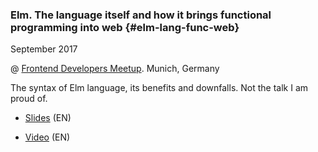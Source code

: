 ### Elm. The language itself and how it brings functional programming into web {#elm-lang-func-web}

September 2017

@ [Frontend Developers Meetup](https://www.meetup.com/de-DE/munich-frontend-developers/events/241139489/). Munich, Germany

The syntax of Elm language, its benefits and downfalls. Not the talk I am proud of.

- [Slides](https://speakerdeck.com/shamansir/elm-revolution)  (EN)

- [Video](https://www.youtube.com/watch?v=-3OL8V7Lk-Y)  (EN)
